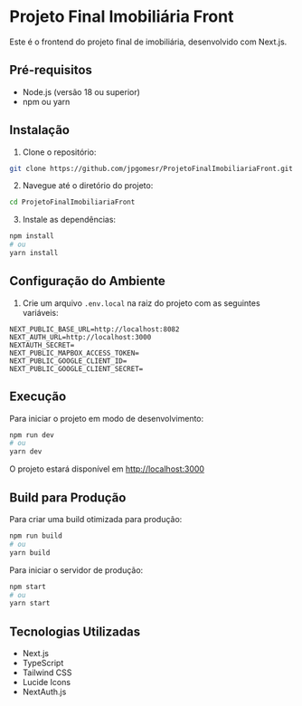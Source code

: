 # Projeto Final Imobiliária Front

Este é o frontend do projeto final de imobiliária, desenvolvido com Next.js.

## Pré-requisitos

-  Node.js (versão 18 ou superior)
-  npm ou yarn

## Instalação

1. Clone o repositório:

```bash
git clone https://github.com/jpgomesr/ProjetoFinalImobiliariaFront.git
```

2. Navegue até o diretório do projeto:

```bash
cd ProjetoFinalImobiliariaFront
```

3. Instale as dependências:

```bash
npm install
# ou
yarn install
```

## Configuração do Ambiente

1. Crie um arquivo `.env.local` na raiz do projeto com as seguintes variáveis:

```env
NEXT_PUBLIC_BASE_URL=http://localhost:8082
NEXT_AUTH_URL=http://localhost:3000
NEXTAUTH_SECRET=
NEXT_PUBLIC_MAPBOX_ACCESS_TOKEN=
NEXT_PUBLIC_GOOGLE_CLIENT_ID=
NEXT_PUBLIC_GOOGLE_CLIENT_SECRET=
```

## Execução

Para iniciar o projeto em modo de desenvolvimento:

```bash
npm run dev
# ou
yarn dev
```

O projeto estará disponível em [http://localhost:3000](http://localhost:3000)

## Build para Produção

Para criar uma build otimizada para produção:

```bash
npm run build
# ou
yarn build
```

Para iniciar o servidor de produção:

```bash
npm start
# ou
yarn start
```

## Tecnologias Utilizadas

-  Next.js
-  TypeScript
-  Tailwind CSS
-  Lucide Icons
-  NextAuth.js
